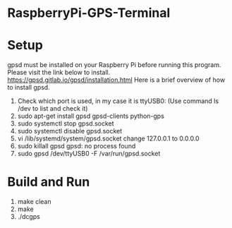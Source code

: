 # RaspberryPi-GPS-Terminal

# Setup 
gpsd must be installed on your Raspberry Pi before running this program. 
Please visit the link below to install. 
https://gpsd.gitlab.io/gpsd/installation.html 
Here is a brief overview of how to install gpsd. 
1. Check which port is used, in my case it is ttyUSB0: (Use command ls /dev to list and 
check it) 
2. sudo apt-get install gpsd gpsd-clients python-gps 
3. sudo systemctl stop gpsd.socket 
4. sudo systemctl disable gpsd.socket 
5. vi /lib/systemd/system/gpsd.socket 
change 127.0.0.1 to 0.0.0.0 
6. sudo killall gpsd 
gpsd: no process found 
7. sudo gpsd /dev/ttyUSB0 -F /var/run/gpsd.socket 

# Build and Run
1. make clean
2. make
3. ./dcgps
